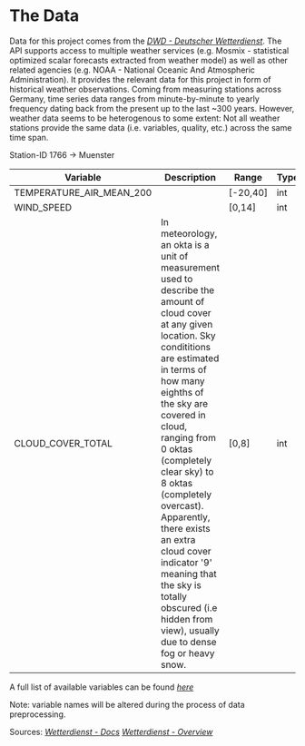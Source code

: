 # The Data

Data for this project comes from the *[DWD - Deutscher Wetterdienst](https://github.com/earthobservations/wetterdienst)*. The API supports access to multiple weather services (e.g. Mosmix - statistical optimized scalar forecasts extracted from weather model) as well as other related agencies (e.g. NOAA - National Oceanic And Atmospheric Administration). It provides the relevant data for this project in form of historical weather observations. Coming from measuring stations across Germany, time series data ranges from minute-by-minute to yearly frequency dating back from the present up to the last ~300 years. However, weather data seems to be heterogenous to some extent: Not all weather stations provide the same data (i.e. variables, quality, etc.) across the same time span.


Station-ID 1766 -> Muenster

<!---
TABLE for variable description
- made and copied with https://www.tablesgenerator.com/markdown_tables#     
    -->
| Variable                 | Description                                                                                                                                                                                                                                                                                                                                                                                                                                                         | Range    | Type |
|--------------------------|---------------------------------------------------------------------------------------------------------------------------------------------------------------------------------------------------------------------------------------------------------------------------------------------------------------------------------------------------------------------------------------------------------------------------------------------------------------------|----------|------|
| TEMPERATURE_AIR_MEAN_200 |                                                                                                                                                                                                                                                                                                                                                                                                                                                                     | [-20,40] | int  |
| WIND_SPEED               |                                                                                                                                                                                                                                                                                                                                                                                                                                                                     | [0,14]   | int  |
| CLOUD_COVER_TOTAL        | In meteorology, an okta is a unit of measurement used to describe the amount of cloud cover at any given location. Sky condititions are estimated in terms of how many eighths of the sky are covered in cloud, ranging from 0 oktas (completely clear sky) to 8 oktas (completely overcast). Apparently, there exists an extra cloud cover indicator '9' meaning that the sky is totally obscured (i.e  hidden from view), usually due to dense fog or heavy snow. | [0,8]    | int  |

A full list of available variables can be found *[here](https://wetterdienst.readthedocs.io/en/latest/data/parameters.html)*



Note: variable names will be altered during the process of data preprocessing.

Sources:
*[Wetterdienst - Docs](https://wetterdienst.readthedocs.io/en/latest/index.html)*
*[Wetterdienst - Overview](https://www.dwd.de/EN/ourservices/cdc/cdc_ueberblick-klimadaten_en.html)*


